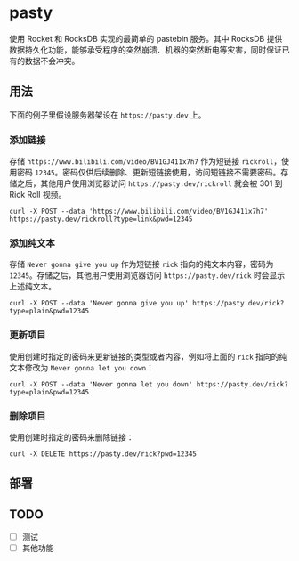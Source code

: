 # pasty

使用 Rocket 和 RocksDB 实现的最简单的 pastebin 服务。其中 RocksDB 提供数据持久化功能，能够承受程序的突然崩溃、机器的突然断电等灾害，同时保证已有的数据不会冲突。

## 用法

下面的例子里假设服务器架设在 `https://pasty.dev` 上。

### 添加链接

存储 `https://www.bilibili.com/video/BV1GJ411x7h7` 作为短链接 `rickroll`，使用密码 `12345`。密码仅供后续删除、更新短链接使用，访问短链接不需要密码。存储之后，其他用户使用浏览器访问 `https://pasty.dev/rickroll` 就会被 301 到 Rick Roll 视频。

```
curl -X POST --data 'https://www.bilibili.com/video/BV1GJ411x7h7' https://pasty.dev/rickroll?type=link&pwd=12345
```

### 添加纯文本

存储 `Never gonna give you up` 作为短链接 `rick` 指向的纯文本内容，密码为 `12345`。存储之后，其他用户使用浏览器访问 `https://pasty.dev/rick` 时会显示上述纯文本。

```
curl -X POST --data 'Never gonna give you up' https://pasty.dev/rick?type=plain&pwd=12345
```

### 更新项目

使用创建时指定的密码来更新链接的类型或者内容，例如将上面的 `rick` 指向的纯文本修改为 `Never gonna let you down`：

```
curl -X POST --data 'Never gonna let you down' https://pasty.dev/rick?type=plain&pwd=12345
```

### 删除项目

使用创建时指定的密码来删除链接：

```
curl -X DELETE https://pasty.dev/rick?pwd=12345
```

## 部署

## TODO

- [ ] 测试
- [ ] 其他功能

